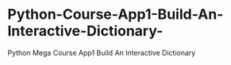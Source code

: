 # Python-Course-App1-Build-An-Interactive-Dictionary-
Python Mega Course App1 Build An Interactive Dictionary 
